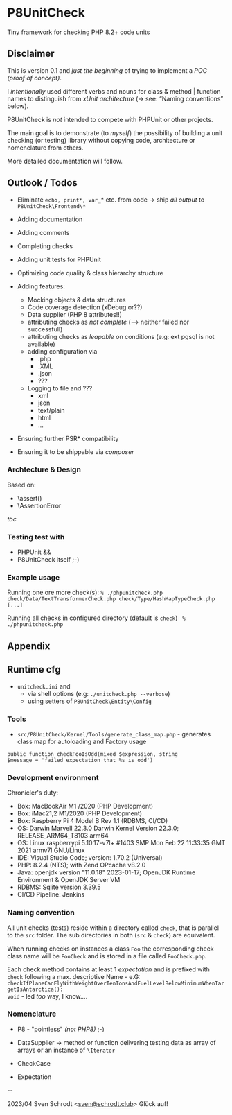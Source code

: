 # P8UnitCheck

  Tiny framework for checking PHP 8.2+ code units

## Disclaimer
  
  This is version 0.1 and _just the beginning_ of trying to implement a _POC (proof of concept)_.

  I _intentionally_ used different verbs and nouns for class & method | function names to distinguish from
  _xUnit architecture_ (-> see: “Naming conventions” below).
  
  P8UnitCheck is  *not* intended to compete with PHPUnit or other projects. 

  The main goal is to demonstrate (to _myself_) the possibility of building a unit checking (or testing) library 
  without copying code, architecture or nomenclature from others.  
  
  More detailed documentation will follow.



## Outlook / Todos
 
  - Eliminate <code>echo, print*, var_</code>* etc. from code -> ship  *all output* to <code>P8UnitCheck\Frontend\\*</code>
  - Adding documentation 
  - Adding comments 
  - Completing checks
  - Adding unit tests for PHPUnit 
  - Optimizing code quality & class hierarchy structure
  - Adding features:
    - Mocking objects & data structures
    - Code coverage detection (xDebug or??)
    - Data supplier (PHP 8 attributes!!)
    - attributing checks as *not complete* (--> neither failed nor successfull)
    - attributing checks as *leapable* on conditions (e.g: ext pgsql is not available)
    - adding configuration via
      - .php
      - .XML
      - .json  
      - ???
    - Logging to file and ???
      - xml
      - json
      - text/plain
      - html
      - ...


  - Ensuring further PSR* compatibility
  - Ensuring it to be shippable via _composer_


 


### Archtecture & Design

Based on: 
 - \assert()
 - \AssertionError 

 *tbc*

 ### Testing test  with 
 - PHPUnit &&
 - P8UnitCheck itself ;-)


### Example usage

Running one ore more check(s):
<code>% ./phpunitcheck.php check/Data/TextTransformerCheck.php  check/Type/HashMapTypeCheck.php [...]
</code>

Running all checks in configured directory (default is <code>check</code>)
 <code>
% ./phpunitcheck.php
</code>
 ## Appendix 



## Runtime cfg

- <code>unitcheck.ini</code> and 
  - via shell options  (e.g: <code>./unitcheck.php --verbose</code>)
  - using setters of <code>P8UnitCheck\Entity\Config</code>


### Tools

- <code>src/P8UnitCheck/Kernel/Tools/generate_class_map.php</code> - generates class map for autoloading and Factory usage

<code>public function checkFooIsOdd(mixed $expression, string $message = 'failed expectation that %s is odd')
</code>

### Development environment 

 Chronicler's duty: 

 - Box: MacBookAir M1 /2020 (PHP Development)
 - Box: iMac21,2 M1/2020 (PHP Development)
 - Box: Raspberry Pi 4 Model B Rev 1.1 (RDBMS, CI/CD)
 - OS: Darwin Marvell 22.3.0 Darwin Kernel Version 22.3.0; RELEASE_ARM64_T8103 arm64
 - OS: Linux raspberrypi 5.10.17-v7l+ #1403 SMP Mon Feb 22 11:33:35 GMT 2021 armv7l GNU/Linux
 - IDE: Visual Studio Code; version: 1.70.2 (Universal)
 - PHP: 8.2.4 (NTS); with Zend OPcache v8.2.0
 - Java: openjdk version "11.0.18" 2023-01-17; OpenJDK Runtime Environment  & OpenJDK Server VM
 - RDBMS: Sqlite version 3.39.5
 - CI/CD Pipeline: Jenkins 

### Naming convention
All unit checks (tests) reside within a directory called <code>check</code>, that is parallel to the <code>src</code> folder. 
The sub directories in both (<code>src</code> & <code>check</code>) are equivalent.

When running checks on instances a class <code>Foo</code> the corresponding check class name will be   <code>FooCheck</code> and is stored in a file called  <code>FooCheck.php</code>. 

Each check method contains at least 1 _expectation_ and is prefixed with <code>check</code> following a max. descriptive Name - e.G: <code>checkIfPlaneCanFlyWithWeightOverTenTonsAndFuelLevelBelowMinimumWhenTargetIsAntarctica(): void</code>  - led _too_ way, I know....

### Nomenclature

  - P8 - "pointless" _(not PHP8)_ ;-)

  - DataSupplier -> method or function delivering testing data as array of arrays or an instance of <code>\Iterator</code>
  - CheckCase
  - Expectation

-- 

 2023/04 Sven Schrodt &lt;sven@schrodt.club&gt;
 Glück auf!



